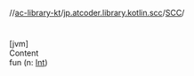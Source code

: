 //[ac-library-kt](../../index.md)/[jp.atcoder.library.kotlin.scc](../index.md)/[SCC](index.md)/[<init>](-init-.md)



# <init>  
[jvm]  
Content  
fun [<init>](-init-.md)(n: [Int](https://kotlinlang.org/api/latest/jvm/stdlib/kotlin/-int/index.html))  



